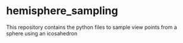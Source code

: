 # hemisphere_sampling
This repository contains the python files to sample view points from a sphere using an icosahedron
